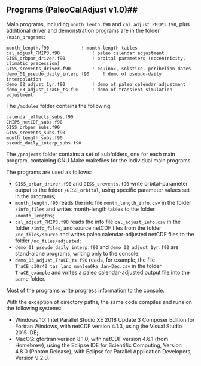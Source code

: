 ## Programs (PaleoCalAdjust v1.0)##

Main programs, including `month_lenth.f90` and `cal_adjust_PMIP3.f90`, plus additional driver and demonstration programs are in the folder `/main_programs`:

	month_length.f90			! month-length tables
	cal_adjust_PMIP3.f90			! paleo calendar adjustment
	GISS_orbpar_driver.f90			! orbital parameters (eccentricity, climatic precession)
	GISS_srevents_driver.f90		! equinox, solstice, perihelion dates
	demo_01_pseudo_daily_interp.f90		! demo of pseudo-daily interpolation
	demo_02_adjust_1yr.f90			! demo of paleo calendar adjustment
	demo_03_adjust_TraCE_ts.f90		! demo of transient simulation adjustment

The `/modules` folder contains the following:

	calendar_effects_subs.f90
	CMIP5_netCDF_subs.f90
	GISS_orbpar_subs.f90
	GISS_srevents_subs.f90
	month_length_subs.f90
	pseudo_daily_interp_subs.f90

The `/projects` folder contains a set of subfolders, one for each main program, containing GNU Make makefiles for the individual main programs.

The programs are used as follows:

- `GISS_orbar_driver.f90` and `GISS_srevents.f90` write orbital-parameter output to the folder `/GISS_orbital`, using specific parameter values set in the programs;
- `month_length.f90` reads the info file `month_length_info.csv` in the folder `/info_files` and writes month-length tables to the folder `/month_lengths`;
- `cal_adjust_PMIP3.f90` reads the info file `cal_adjust_info.csv` in the folder `/info_files`, and source netCDF files from the folder `/nc_files/source` and writes paleo calendar-adjusted netCDF files to the folder `/nc_files/adjusted`;
- `demo_01_pseudo_daily_interp.f90` and `demo_02_adjust_1yr.f90` are stand-alone programs, writing only to the console;
- `demo_03_adjust_TraCE_ts.f90` reads, for example, the file `TraCE_c30r40_tas_land_monlen0ka_Jan-Dec.csv` in the folder `TraCE_example` and writes a paleo calendar-adjusted output file into the same folder.

Most of the programs write progress information to the console.

With the exception of directory paths, the same code compiles and runs on the following systems:

- Windows 10: Intel Parallel Studio XE 2018 Update 3 Composer Edition for Fortran Windows, with netCDF version 4.1.3, using the Visual Studio 2015 IDE; 
- MacOS: gfortran version 8.1.0, with netCDF version 4.6.1 (from Homebrew), using the Eclipse IDE for Scientific Computing, Version 4.8.0 (Photon Release), with Eclipse for Parallel Application Developers, Version 9.2.0.